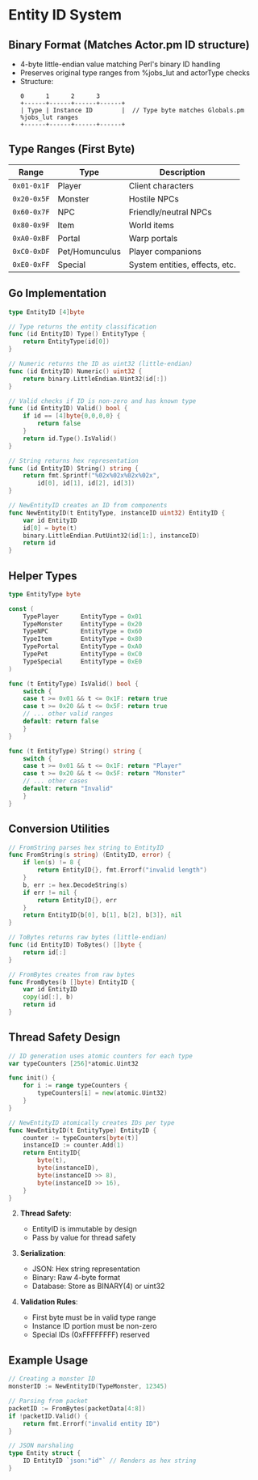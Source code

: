 # Entity ID System

## Binary Format (Matches Actor.pm ID structure)
- 4-byte little-endian value matching Perl's binary ID handling
- Preserves original type ranges from %jobs_lut and actorType checks
- Structure:
  ```
  0      1      2      3
  +------+------+------+------+
  | Type | Instance ID        |  // Type byte matches Globals.pm %jobs_lut ranges
  +------+------+------+------+
  ```

## Type Ranges (First Byte)
| Range       | Type              | Description                     |
|-------------|-------------------|---------------------------------|
| `0x01-0x1F` | Player            | Client characters               |
| `0x20-0x5F` | Monster           | Hostile NPCs                    |
| `0x60-0x7F` | NPC               | Friendly/neutral NPCs           |
| `0x80-0x9F` | Item              | World items                     |
| `0xA0-0xBF` | Portal            | Warp portals                    |
| `0xC0-0xDF` | Pet/Homunculus    | Player companions               |
| `0xE0-0xFF` | Special           | System entities, effects, etc.  |

## Go Implementation
```go
type EntityID [4]byte

// Type returns the entity classification
func (id EntityID) Type() EntityType {
    return EntityType(id[0])
}

// Numeric returns the ID as uint32 (little-endian)
func (id EntityID) Numeric() uint32 {
    return binary.LittleEndian.Uint32(id[:])
}

// Valid checks if ID is non-zero and has known type
func (id EntityID) Valid() bool {
    if id == [4]byte{0,0,0,0} {
        return false
    }
    return id.Type().IsValid() 
}

// String returns hex representation
func (id EntityID) String() string {
    return fmt.Sprintf("%02x%02x%02x%02x", 
        id[0], id[1], id[2], id[3])
}

// NewEntityID creates an ID from components
func NewEntityID(t EntityType, instanceID uint32) EntityID {
    var id EntityID
    id[0] = byte(t)
    binary.LittleEndian.PutUint32(id[1:], instanceID)
    return id
}
```

## Helper Types
```go
type EntityType byte

const (
    TypePlayer      EntityType = 0x01
    TypeMonster     EntityType = 0x20 
    TypeNPC         EntityType = 0x60
    TypeItem        EntityType = 0x80
    TypePortal      EntityType = 0xA0
    TypePet         EntityType = 0xC0
    TypeSpecial     EntityType = 0xE0
)

func (t EntityType) IsValid() bool {
    switch {
    case t >= 0x01 && t <= 0x1F: return true
    case t >= 0x20 && t <= 0x5F: return true
    // ... other valid ranges
    default: return false
    }
}

func (t EntityType) String() string {
    switch {
    case t >= 0x01 && t <= 0x1F: return "Player"
    case t >= 0x20 && t <= 0x5F: return "Monster"
    // ... other cases
    default: return "Invalid"
    }
}
```

## Conversion Utilities
```go
// FromString parses hex string to EntityID
func FromString(s string) (EntityID, error) {
    if len(s) != 8 {
        return EntityID{}, fmt.Errorf("invalid length")
    }
    b, err := hex.DecodeString(s)
    if err != nil {
        return EntityID{}, err
    }
    return EntityID{b[0], b[1], b[2], b[3]}, nil
}

// ToBytes returns raw bytes (little-endian)
func (id EntityID) ToBytes() []byte {
    return id[:]
}

// FromBytes creates from raw bytes
func FromBytes(b []byte) EntityID {
    var id EntityID
    copy(id[:], b)
    return id
}
```

## Thread Safety Design
```go
// ID generation uses atomic counters for each type
var typeCounters [256]*atomic.Uint32 

func init() {
    for i := range typeCounters {
        typeCounters[i] = new(atomic.Uint32)
    }
}

// NewEntityID atomically creates IDs per type
func NewEntityID(t EntityType) EntityID {
    counter := typeCounters[byte(t)]
    instanceID := counter.Add(1)
    return EntityID{
        byte(t),
        byte(instanceID),
        byte(instanceID >> 8), 
        byte(instanceID >> 16),
    }
}
```

2. **Thread Safety**:
   - EntityID is immutable by design
   - Pass by value for thread safety

3. **Serialization**:
   - JSON: Hex string representation
   - Binary: Raw 4-byte format
   - Database: Store as BINARY(4) or uint32

4. **Validation Rules**:
   - First byte must be in valid type range
   - Instance ID portion must be non-zero
   - Special IDs (0xFFFFFFFF) reserved

## Example Usage
```go
// Creating a monster ID
monsterID := NewEntityID(TypeMonster, 12345)

// Parsing from packet
packetID := FromBytes(packetData[4:8])
if !packetID.Valid() {
    return fmt.Errorf("invalid entity ID")
}

// JSON marshaling
type Entity struct {
    ID EntityID `json:"id"` // Renders as hex string
}
```
